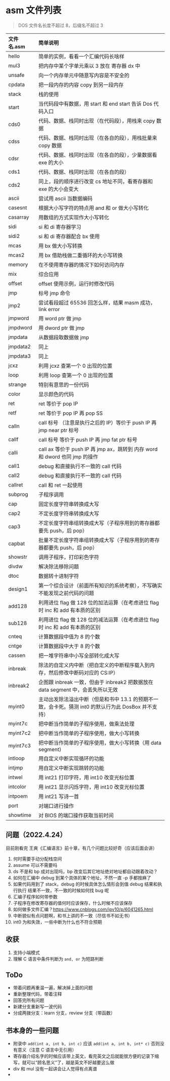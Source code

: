 # asm 文件列表

> DOS 文件名长度不超过 8，后缀名不超过 3

| 文件名.asm | 简单说明 |
| :-------  | :------  |
| hello     | 简单的实例，看看一个汇编代码长啥样 |
| mul3      | 把内存中某个字单元乘以 3 放在 寄存器 dx 中 |
| unsafe    | 向一个内存单元中随意写内容是不安全的 |
| cpdata    | 把一段内存的内容 copy 到另一段内存 |
| stack     | 栈的使用 |
| start     | 当代码段中有数据，用 start 和 end start 告诉 Dos 代码入口 |
| cds0      | 代码、数据、栈同时出现（在代码段），用栈来 copy 数据 |
| cdss      | 代码、数据、栈同时出现（在各自的段），用栈批量来 copy 数据 |
| cdsr      | 代码、数据、栈同时出现（在各自的段），少量数据看 exe 的大小 |
| cds1      | 代码、数据、栈同时出现（在各自的段）|
| cds2      | 同上，段的顺序进行改变 cs 地址不同，看寄存器和 exe 的大小会变大 |
| ascii     | 尝试用 ascii 当数据编码 |
| casesnt   | 根据大小写字符的特点用 and 和 or 做大小写转化 |
| casarray  | 用数组的方式实现作大小写转化 |
| sidi      | si 和 di 寄存器学习 |
| sidi2     | si 和 di 寄存器配合 bx 使用 |
| mcas      | 用 bx 做大小写转换 |
| mcas2     | 用 bx 借助栈做二重循环的大小写转换 |
| memory    | 在不使用寄存器的情况下如何访问内存 |
| mix       | 综合应用 |
| offset    | offset 使用示例，运行时修改代码 |
| jmp       | 标号 jmp 命令 |
| jmp2      | 尝试看段超过 65536 回怎么样，结果 masm 成功，link error |
| jmpword   | 用 word ptr 做 jmp |
| jmpdword  | 用 dword ptr 做 jmp |
| jmpdata   | 从数据段取数据做 jmp |
| jmpdata2  | 同上 |
| jmpdata3  | 同上 |
| jcxz      | 利用 jcxz 查第一个 0 出现的位置 |
| loop      | 利用 loop 查第一个 0 出现的位置 |
| strange   | 特别有意思的一份代码 |
| color     | 显示颜色的代码 |
| ret       | ret 等价于 pop IP |
| retf      | ret 等价于 pop IP 再 pop SS |
| calln     | call 标号 （注意是执行之后的 IP）等价于 push IP 再 jmp near ptr 标号 |
| callf     | call 标号 等价于 push IP 再 jmp fat ptr 标号 |
| calli     | call ax 等价于 push IP 再 jmp ax，跳转到 内存 word 和 dword 也同 jmp 的操作 |
| call1     | debug 和直接执行不一致的 call 代码 |
| call2     | debug 和直接执行不一致的 call 代码 |
| callret   | call 和 ret 一起使用 |
| subprog   | 子程序调用 |
| cap       | 固定长度字符串转换成大写 |
| cap2      | 不定长度字符串转换成大写 |
| cap3      | 不定长度字符串组转换成大写（子程序用到的寄存器都要先 push，后 pop）|
| capbat    | 批量不定长度字符串组转换成大写（子程序用到的寄存器都要先 push，后 pop）|
| showstr   | 调用子程序，打印彩色字符 |
| divdw     | 解决除法移除问题 |
| dtoc      | 数据转十进制字符 |
| design1   | 第一个综合设计（前面所有知识的系统考察），不写确实不能发现之前代码的问题 |
| add128    | 利用进位 flag 做 128 位的加法运算（在考虑进位 flag 时 inc 和 add 有本质的区别 |
| sub128    | 利用进位 flag 做 128 位的减法运算（在考虑进位 flag 时 inc 和 add 有本质的区别 |
| cnteq     | 计算数据段中值为 8 的个数 |
| cntge     | 计算数据段中大于 8 的个数 |
| cassen    | 把一堆字符串中小写全部转化成大写 |
| inbreak   | 除法的自定义内中断（把自定义的中断程序载入到内存，然后修改中断码对应的 CS:IP） |
| inbreak2  | 企图跟 inbreak 一致，但由于 inbreak2 把数据放在 data segment 中，会丢失所以无效 |
| myint0    | 主动出发除法溢出中断（但是和书中 13.1 的预期不一致，会卡死。猜测 int0 的默认行为此 DosBox 并不支持） |
| myint7c   | 把中断当作简单的子程序使用，做乘法处理  |
| myint7c2  | 把中断当作简单的子程序使用，做大小写转换 |
| myint7c3  | 把中断当作简单的子程序使用，做大小写转换（用 data segment) |
| intloop   | 用自定义中断实现循环的功能 |
| intjmp    | 用自定义中断实现跳转的功能 |
| intwel    | 用 int21 打印字符，用 int10 改变光标位置 |
| intcolor  | 用 int21 显示闪烁字符，用 int10 改变光标位置 |
| intpoem   | 用 int21 写诗一首 |
| port      | 对端口进行操作 |
| showtime  | 对 BIOS 的端口操作获取当前时间 |






## 问题（2022.4.24）

目前刚看完 王爽《汇编语言》前十章，有几个问题比较好奇（应该后面会讲）

1. 何时需要手动分配栈空间
2. assume 可以不需要吗
3. ds 不是和 bp 成对出现吗，bp 改变后其它地址绝对地址都自动跟着改动？
4. 如何在汇编中 debug 到某个具体的某个地址，不然一直 -p 手都按麻了
5. 如果代码用到了 stack，debug 的时候具体怎么情形会到值 debug 结果和执行执行 结果不一致，不一致的时候如何找 bug 呢
6. 汇编子程序如何带参数
7. 子程序在修改寄存器的值何时应该保存，什么时候不应该保存
8. 如何做多文件汇编？<https://www.cnblogs.com/ipv10/p/6041265.html>
9. 中断貌似有点问题啊，和书上讲的不一致（尽信书不如无书）
10. int0 为和失效，一些中断为什么也不符合预期


## 收获

1. 支持小端模式
2. 理解 C 语言中条件判断为 `and, or` 为短路判断


## ToDo

- 带着问题再重温一遍，解决掉上面的问题
- 重新整理代码，带着注释
- 回答完所有问题
- 新建分支重新写一波代码
- 分成两拨分支：learn 分支，review 分支（带函数）

## 书本身的一些问题

- 附录中 `add(int a, int b, int c)` 应该 `add(int a, int b, int* c)` 否则没有意义（注意 C 语言中无引用）
- 寄存器介绍名字的时候应该带上英文，看完英文之后就能很方便的记录下缩写，就可以“顾名思义”了，越是英文不好越要这么做
- div 和 mul 没有一起讲会让人觉得有点离谱
-
